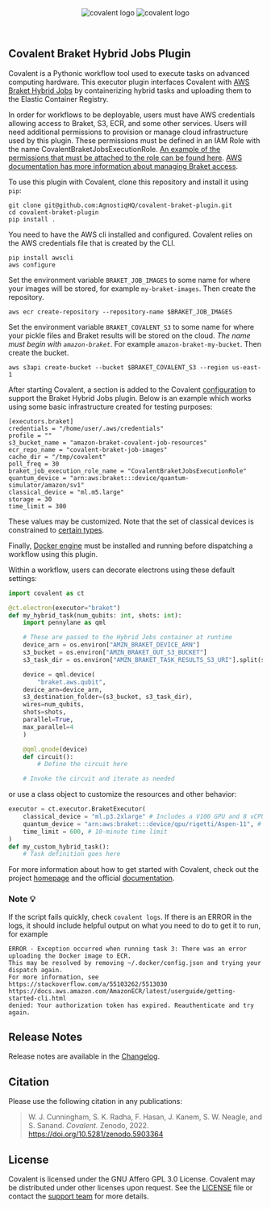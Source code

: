 &nbsp;

<div align="center">

![covalent logo](https://github.com/AgnostiqHQ/covalent/blob/master/doc/source/_static/dark.png#gh-dark-mode-only)
![covalent logo](https://github.com/AgnostiqHQ/covalent/blob/master/doc/source/_static/light.png#gh-light-mode-only)

&nbsp;

</div>

## Covalent Braket Hybrid Jobs Plugin

Covalent is a Pythonic workflow tool used to execute tasks on advanced computing hardware. This executor plugin interfaces Covalent with [AWS Braket Hybrid Jobs](https://docs.aws.amazon.com/braket/latest/developerguide/braket-jobs.html) by containerizing hybrid tasks and uploading them to the Elastic Container Registry. 

In order for workflows to be deployable, users must have AWS credentials allowing access to Braket, S3, ECR, and some other services. Users will need additional permissions to provision or manage cloud infrastructure used by this plugin. These permissions must be defined in an IAM Role with the name CovalentBraketJobsExecutionRole. [An example of the permissions that must be attached to the role can be found here](infra/iam/CovalentBraketJobsExecutionPolicy.json). [AWS documentation has more information about managing Braket access](https://docs.aws.amazon.com/braket/latest/developerguide/braket-manage-access.html).

To use this plugin with Covalent, clone this repository and install it using `pip`:

```
git clone git@github.com:AgnostiqHQ/covalent-braket-plugin.git
cd covalent-braket-plugin
pip install .
```

You need to have the AWS cli installed and configured. Covalent relies on the AWS credentials file that is created by the CLI.

```
pip install awscli
aws configure
```

Set the environment variable `BRAKET_JOB_IMAGES` to some name for where your images will be stored, for example `my-braket-images`. Then create the repository.
```
aws ecr create-repository --repository-name $BRAKET_JOB_IMAGES
```

Set the environment variable `BRAKET_COVALENT_S3` to some name for where your pickle files and Braket results will be stored on the cloud. *The name _must_ begin with `amazon-braket`*. For example `amazon-braket-my-bucket`. Then create the bucket.
```
aws s3api create-bucket --bucket $BRAKET_COVALENT_S3 --region us-east-1
```

After starting Covalent, a section is added to the Covalent [configuration](https://covalent.readthedocs.io/en/latest/how_to/config/customization.html) to support the Braket Hybrid Jobs plugin. Below is an example which works using some basic infrastructure created for testing purposes:

```console
[executors.braket]
credentials = "/home/user/.aws/credentials"
profile = ""
s3_bucket_name = "amazon-braket-covalent-job-resources"
ecr_repo_name = "covalent-braket-job-images"
cache_dir = "/tmp/covalent"
poll_freq = 30
braket_job_execution_role_name = "CovalentBraketJobsExecutionRole"
quantum_device = "arn:aws:braket:::device/quantum-simulator/amazon/sv1"
classical_device = "ml.m5.large"
storage = 30
time_limit = 300
```

These values may be customized. Note that the set of classical devices is constrained to [certain types](https://docs.aws.amazon.com/braket/latest/developerguide/braket-jobs-configure-job-instance-for-script.html).

Finally, [Docker engine](https://docs.docker.com/engine/install/) must be installed and running before dispatching a workflow using this plugin.

Within a workflow, users can decorate electrons using these default settings:

```python
import covalent as ct

@ct.electron(executor="braket")
def my_hybrid_task(num_qubits: int, shots: int):
    import pennylane as qml

    # These are passed to the Hybrid Jobs container at runtime
    device_arn = os.environ["AMZN_BRAKET_DEVICE_ARN"]
    s3_bucket = os.environ["AMZN_BRAKET_OUT_S3_BUCKET"]
    s3_task_dir = os.environ["AMZN_BRAKET_TASK_RESULTS_S3_URI"].split(s3_bucket)[1]

    device = qml.device(
        "braket.aws.qubit",
	device_arn=device_arn,
	s3_destination_folder=(s3_bucket, s3_task_dir),
	wires=num_qubits,
	shots=shots,
	parallel=True,
	max_parallel=4
    )

    @qml.qnode(device)
    def circuit():
        # Define the circuit here

    # Invoke the circuit and iterate as needed
```

or use a class object to customize the resources and other behavior:

```python
executor = ct.executor.BraketExecutor(
    classical_device = "ml.p3.2xlarge" # Includes a V100 GPU and 8 vCPUs
    quantum_device = "arn:aws:braket:::device/qpu/rigetti/Aspen-11", # 47-qubit QPU
    time_limit = 600, # 10-minute time limit
)
def my_custom_hybrid_task():
    # Task definition goes here
```

For more information about how to get started with Covalent, check out the project [homepage](https://github.com/AgnostiqHQ/covalent) and the official [documentation](https://covalent.readthedocs.io/en/latest/).

### Note :bulb:

If the script fails quickly, check `covalent logs`. If there is an ERROR in the logs, it should include helpful output on what you need to do to get it to run, for example

```
ERROR - Exception occurred when running task 3: There was an error uploading the Docker image to ECR.
This may be resolved by removing ~/.docker/config.json and trying your dispatch again.
For more information, see
https://stackoverflow.com/a/55103262/5513030
https://docs.aws.amazon.com/AmazonECR/latest/userguide/getting-started-cli.html
denied: Your authorization token has expired. Reauthenticate and try again.
```


## Release Notes

Release notes are available in the [Changelog](https://github.com/AgnostiqHQ/covalent-braket-plugin/blob/main/CHANGELOG.md).

## Citation

Please use the following citation in any publications:

> W. J. Cunningham, S. K. Radha, F. Hasan, J. Kanem, S. W. Neagle, and S. Sanand.
> *Covalent.* Zenodo, 2022. https://doi.org/10.5281/zenodo.5903364

## License

Covalent is licensed under the GNU Affero GPL 3.0 License. Covalent may be distributed under other licenses upon request. See the [LICENSE](https://github.com/AgnostiqHQ/covalent-braket-plugin/blob/main/LICENSE) file or contact the [support team](mailto:support@agnostiq.ai) for more details.
